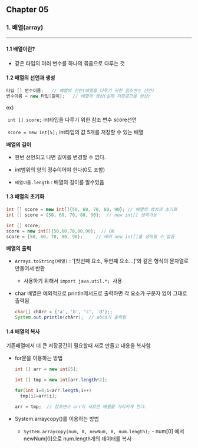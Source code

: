 ## Chapter 05

### 1. 배열(array)

---

#### 1.1 배열이란?

- 같은 타입의 여러 변수를 하나의 묶음으로 다루는 것

#### 1.2 배열의 선언과 생성

```java
타입 [] 변수이름;   // 배열의 선언(배열을 다루기 위한 참조변수 선언)
변수이름 = new 타입[길이];   // 배열의 생성(실제 저장공간을 생성)
```

ex)

​	`int [] score;`   int타입을 다루기 위한 참조 변수 score선언

​	`score = new int[5];` int타입의 값 5개를 저장할 수 있는 배열

**배열의 길이**

- 한번 선언되고 나면 길이를 변경할 수 없다.

- int범위의 양의 정수이어야 한다(0도 포함)
- `배열이름.length`  :  배열의 길이를 알수있음



#### 1.3 배열의 초기화

```java
int [] score = new int[]{50, 60, 70, 80, 90}; // 배열의 생성과 초기화
int [] score = {50, 60, 70, 80, 90};  // new int[] 생략가능

int [] score;
score = new int[]{50,60,70,80,90};  // OK
score = {50, 60, 70, 80, 90};     // 에러 new int[]를 생략할 수 없음
```



**배열의 출력**

- `Arrays.toString(배열)` : '[첫번째 요소, 두번쨰 요소...]'와 같은 형식의 문자열로 만들어서 반환

  - 사용하기 위해서 `import java.util.*; `사용

- char 배열은 예외적으로 println메서드로 출력하면 각 요소가 구분자 없이 그대로 출력됨

  ```java
  char[] chArr = {'a', 'b', 'c', 'd'};;
  System.out.println(chArr);  // abcd가 출력됨
  ```

#### 1.4 배열의 복사

기존배열에서 더 큰 저장공간이 필요할때  새로 만들고 내용을 복사함

- for문을 이용하는 방법

  ```java
  int [] arr = new int[5];
  
  int [] tmp = new int[arr.length*2];
  
  for(int i=0;i<arr.length;i++)
  	tmp[i]=arr[i];
  
  arr = tmp;  // 참조변수 arr이 새로운 배열을 가리키게 한다.
  ```

- System.arraycopy()를 이용하는 방법
  - `System.arraycopy(num, 0, newNum, 0, num.length);` 
        -  num[0] 에서 newNum[0]으로 num.length개의 데이터를 복사


